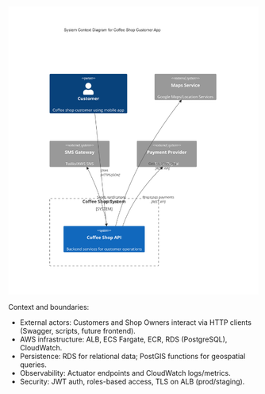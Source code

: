 ![System Context](./images/system-context.png)

Context and boundaries:
- External actors: Customers and Shop Owners interact via HTTP clients (Swagger, scripts, future frontend).
- AWS infrastructure: ALB, ECS Fargate, ECR, RDS (PostgreSQL), CloudWatch.
- Persistence: RDS for relational data; PostGIS functions for geospatial queries.
- Observability: Actuator endpoints and CloudWatch logs/metrics.
- Security: JWT auth, roles-based access, TLS on ALB (prod/staging).